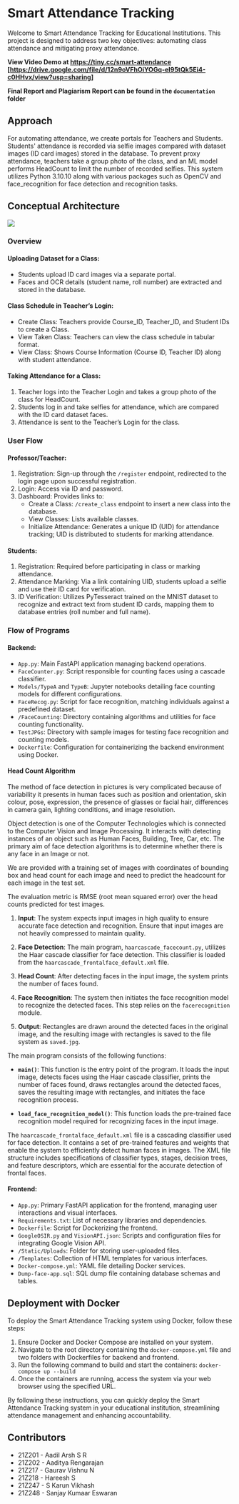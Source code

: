# Smart Attendance Tracking

Welcome to Smart Attendance Tracking for Educational Institutions. This project is designed to address two key objectives: automating class attendance and mitigating proxy attendance.

**View Video Demo at <https://tiny.cc/smart-attendance> [https://drive.google.com/file/d/12n9oVFhOiYOGq-eI95tQk5Ei4-c0HHvx/view?usp=sharing]**

**Final Report and Plagiarism Report can be found in the `documentation` folder**

## Approach

For automating attendance, we create portals for Teachers and Students. Students' attendance is recorded via selfie images compared with dataset images (ID card images) stored in the database. To prevent proxy attendance, teachers take a group photo of the class, and an ML model performs HeadCount to limit the number of recorded selfies. This system utilizes Python 3.10.10 along with various packages such as OpenCV and face_recognition for face detection and recognition tasks.


## Conceptual Architecture

<img src="https://i.imgur.com/IH1DR1d.jpeg"/>

### Overview

#### Uploading Dataset for a Class:
- Students upload ID card images via a separate portal.
- Faces and OCR details (student name, roll number) are extracted and stored in the database.

#### Class Schedule in Teacher’s Login:
- Create Class: Teachers provide Course_ID, Teacher_ID, and Student IDs to create a Class.
- View Taken Class: Teachers can view the class schedule in tabular format.
- View Class: Shows Course Information (Course ID, Teacher ID) along with student attendance.

#### Taking Attendance for a Class:
1. Teacher logs into the Teacher Login and takes a group photo of the class for HeadCount.
2. Students log in and take selfies for attendance, which are compared with the ID card dataset faces.
3. Attendance is sent to the Teacher’s Login for the class.

### User Flow

#### Professor/Teacher:
1. Registration: Sign-up through the `/register` endpoint, redirected to the login page upon successful registration.
2. Login: Access via ID and password.
3. Dashboard: Provides links to:
   - Create a Class: `/create_class` endpoint to insert a new class into the database.
   - View Classes: Lists available classes.
   - Initialize Attendance: Generates a unique ID (UID) for attendance tracking; UID is distributed to students for marking attendance.

#### Students:
1. Registration: Required before participating in class or marking attendance.
2. Attendance Marking: Via a link containing UID, students upload a selfie and use their ID card for verification.
3. ID Verification: Utilizes PyTesseract trained on the MNIST dataset to recognize and extract text from student ID cards, mapping them to database entries (roll number and full name).

### Flow of Programs

#### Backend:
- `App.py`: Main FastAPI application managing backend operations.
- `FaceCounter.py`: Script responsible for counting faces using a cascade classifier.
- `Models/TypeA` and `TypeB`: Jupyter notebooks detailing face counting models for different configurations.
- `FaceRecog.py`: Script for face recognition, matching individuals against a predefined dataset.
- `/FaceCounting`: Directory containing algorithms and utilities for face counting functionality.
- `TestJPGs`: Directory with sample images for testing face recognition and counting models.
- `Dockerfile`: Configuration for containerizing the backend environment using Docker.


#### Head Count Algorithm

The method of face detection in pictures is very complicated because of variability it presents in human faces such as position and orientation, skin colour, pose, expression,  the presence of glasses or facial hair, differences in camera gain, lighting conditions, and image resolution.

Object detection is one of the Computer Technologies which is connected to the Computer Vision and Image Processing. It interacts with detecting instances of an object such as Human Faces, Building, Tree, Car, etc. The primary aim of face detection algorithms is to determine whether there is any face in an Image or not. 

We are provided with a training set of images with coordinates of bounding box and head count for each image and need to predict the headcount for each image in the test set.

The evaluation metric is RMSE (root mean squared error) over the head counts predicted for test images.

1. **Input**: The system expects input images in high quality to ensure accurate face detection and recognition. Ensure that input images are not heavily compressed to maintain quality.
   
2. **Face Detection**: The main program, `haarcascade_facecount.py`, utilizes the Haar cascade classifier for face detection. This classifier is loaded from the `haarcascade_frontalface_default.xml` file.

3. **Head Count**: After detecting faces in the input image, the system prints the number of faces found.

4. **Face Recognition**: The system then initiates the face recognition model to recognize the detected faces. This step relies on the `facerecognition` module.

5. **Output**: Rectangles are drawn around the detected faces in the original image, and the resulting image with rectangles is saved to the file system as `saved.jpg`.

The main program consists of the following functions:

- **`main()`**: This function is the entry point of the program. It loads the input image, detects faces using the Haar cascade classifier, prints the number of faces found, draws rectangles around the detected faces, saves the resulting image with rectangles, and initiates the face recognition process.
  
- **`load_face_recognition_model()`**: This function loads the pre-trained face recognition model required for recognizing faces in the input image.

The `haarcascade_frontalface_default.xml` file is a cascading classifier used for face detection. It contains a set of pre-trained features and weights that enable the system to efficiently detect human faces in images. The XML file structure includes specifications of classifier types, stages, decision trees, and feature descriptors, which are essential for the accurate detection of frontal faces.

#### Frontend:
- `App.py`: Primary FastAPI application for the frontend, managing user interactions and visual interfaces.
- `Requirements.txt`: List of necessary libraries and dependencies.
- `Dockerfile`: Script for Dockerizing the frontend.
- `GoogleOSIR.py` and `VisionAPI.json`: Scripts and configuration files for integrating Google Vision API.
- `/Static/Uploads`: Folder for storing user-uploaded files.
- `/Templates`: Collection of HTML templates for various interfaces.
- `Docker-compose.yml`: YAML file detailing Docker services.
- `Dump-face-app.sql`: SQL dump file containing database schemas and tables.

## Deployment with Docker

To deploy the Smart Attendance Tracking system using Docker, follow these steps:

1. Ensure Docker and Docker Compose are installed on your system.
2. Navigate to the root directory containing the `docker-compose.yml` file and two folders with Dockerfiles for backend and frontend.
3. Run the following command to build and start the containers: `docker-compose up --build`
4. Once the containers are running, access the system via your web browser using the specified URL.

By following these instructions, you can quickly deploy the Smart Attendance Tracking system in your educational institution, streamlining attendance management and enhancing accountability.

## Contributors

- 21Z201 - Aadil Arsh S R
- 21Z202 - Aaditya Rengarajan
- 21Z217 - Gaurav Vishnu N
- 21Z218 - Hareesh S
- 21Z247 - S Karun Vikhash
- 21Z248 - Sanjay Kumaar Eswaran